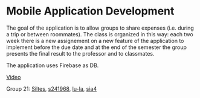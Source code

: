 # Mobile Application Development

The goal of the application is to allow groups to share expenses (i.e. during a trip or between roommates).
The class is organized in this way: each two week there is a new assignement on a new feature of the application to implement before the due date and at the end of the semester the group presents the final result to the professor and to classmates.

The application uses Firebase as DB.

[Video](https://www.youtube.com/watch?v=Qm679e5V1s0)

Group 21: [Siltes](https://github.com/Siltes), [s241968](https://github.com/s241968), [lu-la](https://github.com/lu-la), [sia4](https://github.com/sia4)
